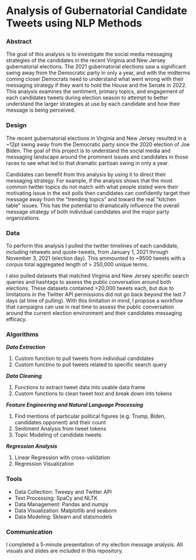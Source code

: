 # Analysis of Gubernatorial Candidate Tweets using NLP Methods

### Abstract
The goal of this analysis is to investigate the social media messaging strategies of the candidates in the recent Virginia and New Jersey gubernatorial elections. The 2021 gubernatorial elections saw a significant swing away from the Democratic party in only a year, and with the midterms coming closer Democrats need to understand what went wrong with their messaging strategy if they want to hold the House and the Senate in 2022. This analysis examines the sentiment, primary topics, and engagement of each candidates tweets during election season to attempt to better understand the larger strategies at use by each candidate and how their message is being perceived.

### Design
The recent gubernatorial elections in Virginia and New Jersey resulted in a ~12pt swing away from the Democratic party since the 2020 election of Joe Biden. The goal of this project is to understand the social media and messaging landscape around the prominent issues and candidates in those races to see what led to that dramatic partisan swing in only a year.

Candidates can benefit from this analysis by using it to direct their messaging strategy. For example, if the analysis shows that the most common twitter topics do not match with what people stated were their motivating issue in the exit polls then candidates can confidently target their message away from the "trending topics" and toward the real "kitchen table" issues. This has the potential to dramatically influence the overall message strategy of both individual candidates and the major party organizations.

### Data
To perform this analysis I pulled the twitter timelines of each candidate, including retweets and quote-tweets, from January 1, 2021 through November 3, 2021 (election day). This ammounted to ~9500 tweets with a corpus total aggregated length of > 250,000 unique terms.

I also pulled datasets that matched Virginia and New Jersey specific search queries and hashtags to assess the public conversation around both elections. These datasets contained >20,000 tweets each, but due to limitations in the Twitter API permissions did not go back beyond the last 7 days (at time of pulling). With this limitation in mind, I propose a workflow that campaigns can use in real time to assess the public conversation around the current election environment and their candidates messaging efficacy.

### Algorithms
**_Data Extraction_**
1. Custom function to pull tweets from individual candidates
2. Custom functino to pull tweets related to specific search query

**_Data Cleaning_**
1. Functions to extract tweet data into usable data frame
2. Custom functions to clean tweet text and break down into tokens

**_Feature Engineering and Natural Language Processing_**
1. Find mentions of particular political figures (e.g. Trump, Biden, candidates opponent) and their count
2. Sentiment Analysis from tweet tokens
3. Topic Modeling of candidate tweets

**_Regression Analysis_**
1. Linear Regression with cross-validation
2. Regression Visualization

### Tools
- Data Collection: Tweepy and Twitter API
- Text Processing: SpaCy and NLTK
- Data Management: Pandas and numpy
- Data Visualization: Matplotlib and seaborn
- Data Modeling: Sklearn and statsmodels

### Communication
I completed a 5-minute presentation of my election message analysis. All visuals and slides are included in this repository.
